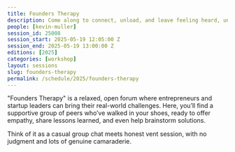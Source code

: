 ```yaml
---
title: Founders Therapy
description: Come along to connect, unload, and leave feeling heard, understood, and a little more hopeful.
people: [kevin-muller]
session_id: 25008
session_start: 2025-05-19 12:05:00 Z
session_end: 2025-05-19 13:00:00 Z 
editions: [2025]
categories: [workshop]
layout: sessions
slug: founders-therapy
permalink: /schedule/2025/founders-therapy
---
```


"Founders Therapy" is a relaxed, open forum where entrepreneurs and startup leaders can bring their real-world 
challenges. Here, you’ll find a supportive group of peers who’ve walked in your shoes, ready to offer empathy, 
share lessons learned, and even help brainstorm solutions.

Think of it as a casual group chat meets honest vent session, with no judgment and lots of genuine camaraderie. 
